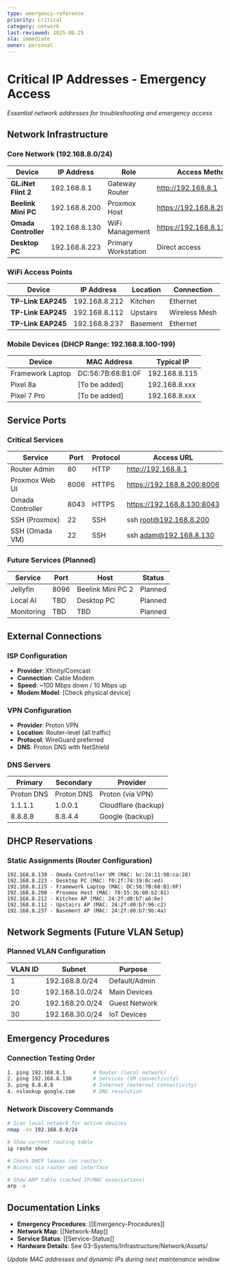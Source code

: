 ```yaml
---
type: emergency-reference
priority: critical
category: network
last-reviewed: 2025-08-25
sla: immediate
owner: personal
---
```


# Critical IP Addresses - Emergency Access

*Essential network addresses for troubleshooting and emergency access*

## Network Infrastructure

### Core Network (192.168.8.0/24)
| Device | IP Address | Role | Access Method |
|--------|------------|------|---------------|
| **GL.iNet Flint 2** | 192.168.8.1 | Gateway Router | http://192.168.8.1 |
| **Beelink Mini PC** | 192.168.8.200 | Proxmox Host | https://192.168.8.200:8006 |
| **Omada Controller** | 192.168.8.130 | WiFi Management | https://192.168.8.130:8043 |
| **Desktop PC** | 192.168.8.223 | Primary Workstation | Direct access |

### WiFi Access Points
| Device | IP Address | Location | Connection |
|--------|------------|----------|------------|
| **TP-Link EAP245** | 192.168.8.212 | Kitchen | Ethernet |
| **TP-Link EAP245** | 192.168.8.112 | Upstairs | Wireless Mesh |
| **TP-Link EAP245** | 192.168.8.237 | Basement | Ethernet |

### Mobile Devices (DHCP Range: 192.168.8.100-199)
| Device | MAC Address | Typical IP |
|--------|-------------|------------|
| Framework Laptop | DC:56:7B:68:B1:0F | 192.168.8.115 |
| Pixel 8a | [To be added] | 192.168.8.xxx |
| Pixel 7 Pro | [To be added] | 192.168.8.xxx |

## Service Ports

### Critical Services
| Service | Port | Protocol | Access URL |
|---------|------|----------|------------|
| Router Admin | 80 | HTTP | http://192.168.8.1 |
| Proxmox Web UI | 8006 | HTTPS | https://192.168.8.200:8006 |
| Omada Controller | 8043 | HTTPS | https://192.168.8.130:8043 |
| SSH (Proxmox) | 22 | SSH | ssh root@192.168.8.200 |
| SSH (Omada VM) | 22 | SSH | ssh adam@192.168.8.130 |

### Future Services (Planned)
| Service | Port | Host | Status |
|---------|------|------|--------|
| Jellyfin | 8096 | Beelink Mini PC 2 | Planned |
| Local AI | TBD | Desktop PC | Planned |
| Monitoring | TBD | TBD | Planned |

## External Connections

### ISP Configuration
- **Provider**: Xfinity/Comcast
- **Connection**: Cable Modem
- **Speed**: ~100 Mbps down / 10 Mbps up
- **Modem Model**: [Check physical device]

### VPN Configuration
- **Provider**: Proton VPN
- **Location**: Router-level (all traffic)
- **Protocol**: WireGuard preferred
- **DNS**: Proton DNS with NetShield

### DNS Servers
| Primary | Secondary | Provider |
|---------|-----------|----------|
| Proton DNS | Proton DNS | Proton (via VPN) |
| 1.1.1.1 | 1.0.0.1 | Cloudflare (backup) |
| 8.8.8.8 | 8.8.4.4 | Google (backup) |

## DHCP Reservations

### Static Assignments (Router Configuration)
```
192.168.8.130 - Omada Controller VM (MAC: bc:24:11:98:ca:28)
192.168.8.223 - Desktop PC (MAC: f0:2f:74:19:0c:ed)
192.168.8.115 - Framework Laptop (MAC: DC:56:7B:68:B1:0F)
192.168.8.200 - Proxmox Host (MAC: 78:55:36:00:b2:81)
192.168.8.212 - Kitchen AP (MAC: 24:2f:d0:b7:a6:6e)
192.168.8.112 - Upstairs AP (MAC: 24:2f:d0:b7:96:c2) 
192.168.8.237 - Basement AP (MAC: 24:2f:d0:b7:9b:4a)
```

## Network Segments (Future VLAN Setup)

### Planned VLAN Configuration
| VLAN ID | Subnet | Purpose |
|---------|---------|---------|
| 1 | 192.168.8.0/24 | Default/Admin |
| 10 | 192.168.10.0/24 | Main Devices |
| 20 | 192.168.20.0/24 | Guest Network |
| 30 | 192.168.30.0/24 | IoT Devices |

## Emergency Procedures

### Connection Testing Order
```bash
1. ping 192.168.8.1         # Router (local network)
2. ping 192.168.8.130       # Services (VM connectivity)  
3. ping 8.8.8.8             # Internet (external connectivity)
4. nslookup google.com      # DNS resolution
```

### Network Discovery Commands
```bash
# Scan local network for active devices
nmap -sn 192.168.8.0/24

# Show current routing table
ip route show

# Check DHCP leases (on router)
# Access via router web interface

# Show ARP table (cached IP/MAC associations)
arp -a
```

## Documentation Links

- **Emergency Procedures**: [[Emergency-Procedures]]
- **Network Map**: [[Network-Map]]
- **Service Status**: [[Service-Status]]
- **Hardware Details**: See 03-Systems/Infrastructure/Network/Assets/

*Update MAC addresses and dynamic IPs during next maintenance window*